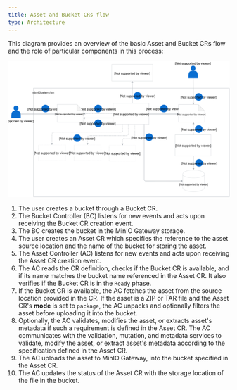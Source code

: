 ```yaml
---
title: Asset and Bucket CRs flow
type: Architecture
---
```


This diagram provides an overview of the basic Asset and Bucket CRs flow and the role of particular components in this process:

![](./assets/rafter-architecture-2.svg)

1. The user creates a bucket through a Bucket CR.
2. The Bucket Controller (BC) listens for new events and acts upon receiving the Bucket CR creation event.
3. The BC creates the bucket in the MinIO Gateway storage.
4. The user creates an Asset CR which specifies the reference to the asset source location and the name of the bucket for storing the asset.
5. The Asset Controller (AC) listens for new events and acts upon receiving the Asset CR creation event.
6. The AC reads the CR definition, checks if the Bucket CR is available, and if its name matches the bucket name referenced in the Asset CR. It also verifies if the Bucket CR is in the `Ready` phase.
7. If the Bucket CR is available, the AC fetches the asset from the source location provided in the CR. If the asset is a ZIP or TAR file and the Asset CR's **mode** is set to `package`, the AC unpacks and optionally filters the asset before uploading it into the bucket.
8. Optionally, the AC validates, modifies the asset, or extracts asset's metadata if such a requirement is defined in the Asset CR. The AC communicates with the validation, mutation, and metadata services to validate, modify the asset, or extract asset's metadata according to the specification defined in the Asset CR.
9. The AC uploads the asset to MinIO Gateway, into the bucket specified in the Asset CR.
10. The AC updates the status of the Asset CR with the storage location of the file in the bucket.
